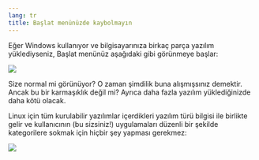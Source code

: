 ```yaml
---
lang: tr
title: Başlat menünüzde kaybolmayın
---
```


Eğer Windows kullanıyor ve bilgisayarınıza birkaç parça yazılım yüklediyseniz, Başlat menünüz aşağıdaki gibi görünmeye başlar:

<img src="Images/windows_7_start_menu.png">

Size normal mi görünüyor? O zaman şimdilik buna alışmışsınız demektir. Ancak bu bir karmaşıklık değil mi? Ayrıca daha fazla yazılım yüklediğinizde daha kötü olacak.

Linux için tüm kurulabilir yazılımlar içerdikleri yazılım türü bilgisi ile birlikte gelir ve kullanıcının (bu sizsiniz!) uygulamaları düzenli bir şekilde kategorilere sokmak için hiçbir şey yapması gerekmez:

<img src="Images/categories_menu.png">




